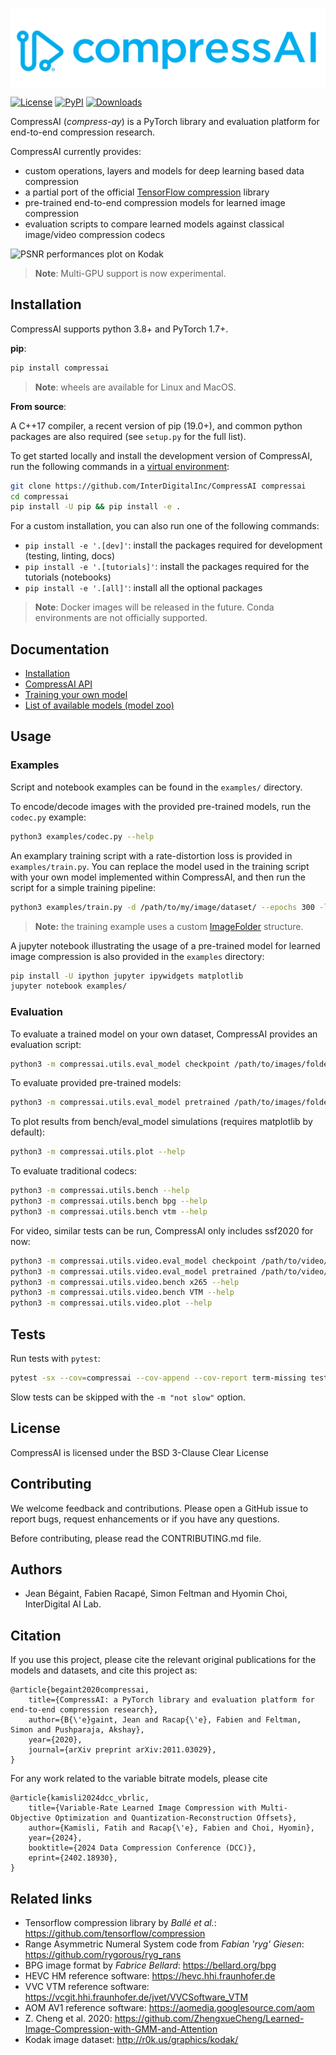 <!-- ![ID-CompressAI-logo](assets/ID-compressAI-logo-750x140.svg =750x140) -->
<a href="url"><img src="docs/source/_static/logo.svg" align="center"></a>

[![License](https://img.shields.io/github/license/InterDigitalInc/CompressAI?color=blue)](https://github.com/InterDigitalInc/CompressAI/blob/master/LICENSE)
[![PyPI](https://img.shields.io/pypi/v/compressai?color=brightgreen)](https://pypi.org/project/compressai/)
[![Downloads](https://pepy.tech/badge/compressai)](https://pypi.org/project/compressai/#files)

CompressAI (_compress-ay_) is a PyTorch library and evaluation platform for
end-to-end compression research.

CompressAI currently provides:

* custom operations, layers and models for deep learning based data compression
* a partial port of the official [TensorFlow compression](https://github.com/tensorflow/compression) library
* pre-trained end-to-end compression models for learned image compression
* evaluation scripts to compare learned models against classical image/video
  compression codecs

![PSNR performances plot on Kodak](assets/kodak-psnr.png)


> **Note**: Multi-GPU support is now experimental.

## Installation

CompressAI supports python 3.8+ and PyTorch 1.7+.

**pip**:

```bash
pip install compressai
```

> **Note**: wheels are available for Linux and MacOS.

**From source**:

A C++17 compiler, a recent version of pip (19.0+), and common python packages
are also required (see `setup.py` for the full list).

To get started locally and install the development version of CompressAI, run
the following commands in a [virtual environment](https://docs.python.org/3.6/library/venv.html):

```bash
git clone https://github.com/InterDigitalInc/CompressAI compressai
cd compressai
pip install -U pip && pip install -e .
```

For a custom installation, you can also run one of the following commands:
* `pip install -e '.[dev]'`: install the packages required for development (testing, linting, docs)
* `pip install -e '.[tutorials]'`: install the packages required for the tutorials (notebooks)
* `pip install -e '.[all]'`: install all the optional packages

> **Note**: Docker images will be released in the future. Conda environments are not
officially supported.

## Documentation

* [Installation](https://interdigitalinc.github.io/CompressAI/installation.html)
* [CompressAI API](https://interdigitalinc.github.io/CompressAI/)
* [Training your own model](https://interdigitalinc.github.io/CompressAI/tutorials/tutorial_train.html)
* [List of available models (model zoo)](https://interdigitalinc.github.io/CompressAI/zoo.html)

## Usage

### Examples

Script and notebook examples can be found in the `examples/` directory.

To encode/decode images with the provided pre-trained models, run the
`codec.py` example:

```bash
python3 examples/codec.py --help
```

An examplary training script with a rate-distortion loss is provided in
`examples/train.py`. You can replace the model used in the training script
with your own model implemented within CompressAI, and then run the script for a
simple training pipeline:

```bash
python3 examples/train.py -d /path/to/my/image/dataset/ --epochs 300 -lr 1e-4 --batch-size 16 --cuda --save
```
> **Note:** the training example uses a custom [ImageFolder](https://interdigitalinc.github.io/CompressAI/datasets.html#imagefolder) structure.

A jupyter notebook illustrating the usage of a pre-trained model for learned image
compression is also provided in the `examples` directory:

```bash
pip install -U ipython jupyter ipywidgets matplotlib
jupyter notebook examples/
```

### Evaluation

To evaluate a trained model on your own dataset, CompressAI provides an
evaluation script:

```bash
python3 -m compressai.utils.eval_model checkpoint /path/to/images/folder/ -a $ARCH -p $MODEL_CHECKPOINT...
```

To evaluate provided pre-trained models:

```bash
python3 -m compressai.utils.eval_model pretrained /path/to/images/folder/ -a $ARCH -q $QUALITY_LEVELS...
```

To plot results from bench/eval_model simulations (requires matplotlib by default):

```bash
python3 -m compressai.utils.plot --help
```

To evaluate traditional codecs:

```bash
python3 -m compressai.utils.bench --help
python3 -m compressai.utils.bench bpg --help
python3 -m compressai.utils.bench vtm --help
```

For video, similar tests can be run, CompressAI only includes ssf2020 for now:

```bash
python3 -m compressai.utils.video.eval_model checkpoint /path/to/video/folder/ -a ssf2020 -p $MODEL_CHECKPOINT...
python3 -m compressai.utils.video.eval_model pretrained /path/to/video/folder/ -a ssf2020 -q $QUALITY_LEVELS...
python3 -m compressai.utils.video.bench x265 --help
python3 -m compressai.utils.video.bench VTM --help
python3 -m compressai.utils.video.plot --help
```

## Tests

Run tests with `pytest`:

```bash
pytest -sx --cov=compressai --cov-append --cov-report term-missing tests
```

Slow tests can be skipped with the `-m "not slow"` option.


## License

CompressAI is licensed under the BSD 3-Clause Clear License

## Contributing

We welcome feedback and contributions. Please open a GitHub issue to report
bugs, request enhancements or if you have any questions.

Before contributing, please read the CONTRIBUTING.md file.

## Authors

* Jean Bégaint, Fabien Racapé, Simon Feltman and Hyomin Choi, InterDigital AI Lab.

## Citation

If you use this project, please cite the relevant original publications for the
models and datasets, and cite this project as:

```
@article{begaint2020compressai,
	title={CompressAI: a PyTorch library and evaluation platform for end-to-end compression research},
	author={B{\'e}gaint, Jean and Racap{\'e}, Fabien and Feltman, Simon and Pushparaja, Akshay},
	year={2020},
	journal={arXiv preprint arXiv:2011.03029},
}
```

For any work related to the variable bitrate models, please cite
```
@article{kamisli2024dcc_vbrlic,
	title={Variable-Rate Learned Image Compression with Multi-Objective Optimization and Quantization-Reconstruction Offsets},
	author={Kamisli, Fatih and Racap{\'e}, Fabien and Choi, Hyomin},
	year={2024},
	booktitle={2024 Data Compression Conference (DCC)},
	eprint={2402.18930},
}
```

## Related links
 * Tensorflow compression library by _Ballé et al._: https://github.com/tensorflow/compression
 * Range Asymmetric Numeral System code from _Fabian 'ryg' Giesen_: https://github.com/rygorous/ryg_rans
 * BPG image format by _Fabrice Bellard_: https://bellard.org/bpg
 * HEVC HM reference software: https://hevc.hhi.fraunhofer.de
 * VVC VTM reference software: https://vcgit.hhi.fraunhofer.de/jvet/VVCSoftware_VTM
 * AOM AV1 reference software: https://aomedia.googlesource.com/aom
 * Z. Cheng et al. 2020: https://github.com/ZhengxueCheng/Learned-Image-Compression-with-GMM-and-Attention
 * Kodak image dataset: http://r0k.us/graphics/kodak/


